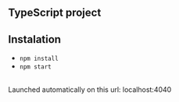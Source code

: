 ## TypeScript project

## Instalation
 - ```npm install```
 - ```npm start```
 <br/>
Launched automatically on this url:
localhost:4040
